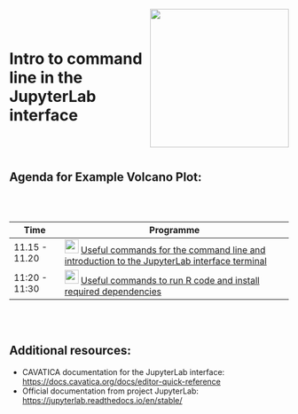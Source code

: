 
<p align="center">
  <img src="https://github.com/NIH-NICHD/Elements-of-Style-Workflow-Creation-Maintenance/blob/main/assets/JupyterLabLogoWithName.png"  width="250" align="right" >
</p>
<br/><br/>


# Intro to command line in the JupyterLab interface
<br/><br/>


## Agenda for Example Volcano Plot:

<br/><br/>

| Time        | Programme       |
| ----------- | --------------------------------------------------------------------------- |
| 11.15 - 11.20 | <img src="https://icon-library.com/images/bash-icon/bash-icon-5.jpg"  width="25">  [Useful commands for the command line and introduction to the JupyterLab interface terminal](https://github.com/NIH-NICHD/Elements-of-Style-Workflow-Creation-Maintenance/blob/main/classes/1-using-the-command-line/1-using-the-command-line.ipynb) |
| 11:20 - 11:30| <img src="https://www.r-project.org/logo/Rlogo.svg"  width="25">  [Useful commands to run R code and install required dependencies](https://github.com/NIH-NICHD/Elements-of-Style-Workflow-Creation-Maintenance/blob/main/classes/1-using-the-command-line/2-reading-data-and-plotting-in-R.ipynb)|

<br/><br/>                                                     



## Additional resources:

- CAVATICA documentation for the JupyterLab interface: https://docs.cavatica.org/docs/editor-quick-reference
- Official documentation from project JupyterLab: https://jupyterlab.readthedocs.io/en/stable/ 
